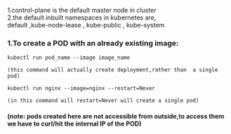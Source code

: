 1.control-plane is the default master node in cluster  
2.the default inbuilt namespaces in kubernetes are,  
default  ,kube-node-lease , kube-public  , kube-system    


### 1.To create a POD with an already existing image:
```
kubectl run pod_name --image image_name

(this command will actually create deployment,rather than  a single pod)
```
```
kubectl run nginx --image=nginx --restart=Never 

(in this command will restart=Never will create a single pod)
```
#### (note: pods created here are not accessible from outside,to access them we have to curl/hit the internal IP of the POD)

